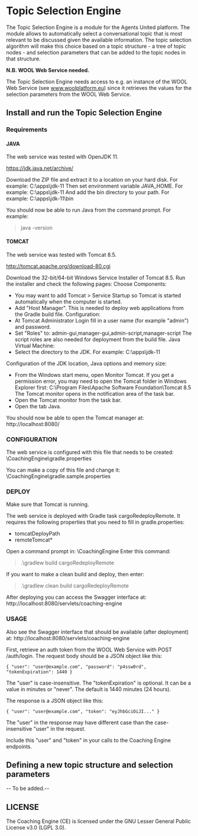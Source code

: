 # Topic Selection Engine
The Topic Selection Engine is a module for the Agents United platform. The module allows to automatically select a conversational topic that is most relevant to be discussed given the available information. The topic selection algorithm will make this choice based on a topic structure - a tree of topic nodes - and selection parameters that can be added to the topic nodes in that structure. 

**N.B. WOOL Web Service needed.**

The Topic Selection Engine needs access to e.g. an instance of the WOOL Web Service (see www.woolplatform.eu) since it retrieves the values for the selection parameters from the WOOL Web Service. 

## Install and run the Topic Selection Engine

### Requirements

#### JAVA

The web service was tested with OpenJDK 11.

https://jdk.java.net/archive/

Download the ZIP file and extract it to a location on your hard disk. For
example:
  C:\apps\jdk-11
Then set environment variable JAVA_HOME. For example:
  C:\apps\jdk-11
And add the bin directory to your path. For example:
  C:\apps\jdk-11\bin

You should now be able to run Java from the command prompt. For example:
> java -version

#### TOMCAT

The web service was tested with Tomcat 8.5.

http://tomcat.apache.org/download-80.cgi

Download the 32-bit/64-bit Windows Service Installer of Tomcat 8.5.
Run the installer and check the following pages:
Choose Components:
- You may want to add Tomcat > Service Startup so Tomcat is started
  automatically when the computer is started.
- Add "Host Manager". This is needed to deploy web applications from the Gradle
  build file.
Configuration:
- At Tomcat Administrator Login fill in a user name (for example "admin") and
  password.
- Set "Roles" to: admin-gui,manager-gui,admin-script,manager-script
  The script roles are also needed for deployment from the build file.
Java Virtual Machine:
- Select the directory to the JDK. For example:
  C:\apps\jdk-11

Configuration of the JDK location, Java options and memory size:
- From the Windows start menu, open Monitor Tomcat. If you get a permission
  error, you may need to open the Tomcat folder in Windows Explorer first:
  C:\Program Files\Apache Software Foundation\Tomcat 8.5
  The Tomcat monitor opens in the notification area of the task bar.
- Open the Tomcat monitor from the task bar.
- Open the tab Java.

You should now be able to open the Tomcat manager at:
http://localhost:8080/


### CONFIGURATION

The web service is configured with this file that needs to be created:
<GITDIR>\CoachingEngine\gradle.properties

You can make a copy of this file and change it:
<GITDIR>\CoachingEngine\gradle.sample.properties

### DEPLOY

Make sure that Tomcat is running.

The web service is deployed with Gradle task cargoRedeployRemote. It requires
the following properties that you need to fill in gradle.properties:
- tomcatDeployPath
- remoteTomcat*

Open a command prompt in:
  <GITDIR>\CoachingEngine
Enter this command:
> .\gradlew build cargoRedeployRemote

If you want to make a clean build and deploy, then enter:
> .\gradlew clean build cargoRedeployRemote

After deploying you can access the Swagger interface at:
http://localhost:8080/servlets/coaching-engine

### USAGE

Also see the Swagger interface that should be available (after deployment) at:
http://localhost:8080/servlets/coaching-engine

First, retrieve an auth token from the WOOL Web Service with POST /auth/login. The request body should be a JSON
object like this:

`{
  "user": "user@example.com",
  "password": "p4ssw0rd",
  "tokenExpiration": 1440
}`

The "user" is case-insensitive.
The "tokenExpiration" is optional. It can be a value in minutes or "never".
The default is 1440 minutes (24 hours).

The response is a JSON object like this:

`{
  "user": "user@example.com",
  "token": "eyJhbGciOiJI..."
}`

The "user" in the response may have different case than the case-insensitive
"user" in the request.

Include this "user" and "token" in your calls to the Coaching Engine endpoints. 

## Defining a new topic structure and selection parameters

-- To be added.--

## LICENSE

The Coaching Engine (CE) is licensed under the GNU Lesser General Public License v3.0 (LGPL 3.0).
